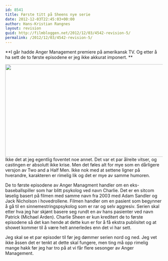 ```yaml
---
id: 8541
title: Første titt på Sheens nye serie
date: 2012-12-03T22:45:03+00:00
author: Hans-Kristian Rangnes
layout: revision
guid: http://filmbloggen.net/2012/12/03/4542-revision-5/
permalink: /2012/12/03/4542-revision-5/
---
```

**I går hadde Anger Management premiere på amerikansk TV. Og etter å ha sett de to første episodene er jeg ikke akkurat imponert. **<!--more-->

  
<a href="http://filmbloggen.net/2012/06/29/forste-titt-pa-sheens-nye-serie/charlie-sheen-anger-management-star/" rel="attachment wp-att-4553"><img class="alignnone size-large wp-image-4553" src="http://filmbloggen.net/wp-content/uploads//2012/06/Charlie-Sheen-Anger-Management-Star-620x296.jpg" alt="" width="620" height="296" /></a>  
Ikke det at jeg egentlig foventet noe annet. Det var et par ålreite vitser, og castingen er absolutt ikke krise. Men det føles alt for mye som en dårligere versjon av Two and a Half Men. Ikke nok med at settene ligner på hverandre, karakteren er rimelig lik og det er mye av samme humoren.

De to første episodene av Anger Managment handler om en eks-baseballspiller som har blitt psykolog ved navn Charlie. Det er en sitcom løselig basert på filmen med samme navn fra 2003 med Adam Sandler og Jack Nicholson i hovedrollene. Filmen handler om en pasient som begynner å gå til en sinnemestringspsykolog som er rar og selv aggresiv. Serien skal etter hva jeg har skjønt basere seg rundt en av hans pasienter ved navn Patrick (Michael Arden). Charlie Sheen er kun kreditert de to første episodene så det kan hende at dette kun er for å få ekstra publisitet og at showet kommer til å være helt annerledes enn det vi har sett.

Jeg skal se et par episoder til før jeg dømmer serien nord og ned. Jeg vet ikke åssen det er tenkt at dette skal fungere, men ting må opp rimelig mange hakk før jeg har tro på at vi får flere sesonger av Anger Management.
